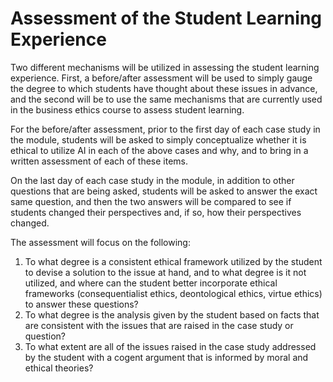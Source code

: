 # Assessment of the Student Learning Experience

Two different mechanisms will be utilized in assessing the student learning experience. First, a before/after assessment will be used to simply gauge the degree to which students have thought about these issues in advance, and the second will be to use the same mechanisms that are currently used in the business ethics course to assess student learning.

For the before/after assessment, prior to the first day of each case study in the module, students will be asked to simply conceptualize whether it is ethical to utilize AI in each of the above cases and why, and to bring in a written assessment of each of these items.

On the last day of each case study in the module, in addition to other questions that are being asked, students will be asked to answer the exact same question, and then the two answers will be compared to see if students changed their perspectives and, if so, how their perspectives changed.

The assessment will focus on the following:
1. To what degree is a consistent ethical framework utilized by the student to devise a solution to the issue at hand, and to what degree is it not utilized, and where can the student better incorporate ethical frameworks (consequentialist ethics, deontological ethics, virtue ethics) to answer these questions?
2. To what degree is the analysis given by the student based on facts that are consistent with the issues that are raised in the case study or question?
3. To what extent are all of the issues raised in the case study addressed by the student with a cogent argument that is informed by moral and ethical theories?




